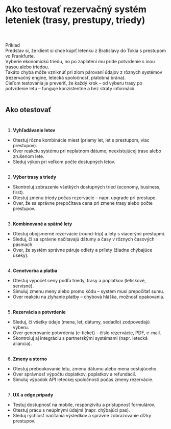 # Ako testovať rezervačný systém leteniek (trasy, prestupy, triedy)<br><br>

Príklad<br>
Predstav si, že klient si chce kúpiť letenku z Bratislavy do Tokia s prestupom vo Frankfurte.  
Vyberie ekonomickú triedu, no po zaplatení mu príde potvrdenie s inou trasou alebo triedou.  
Takáto chyba môže vzniknúť pri zlom párovaní údajov z rôznych systémov (rezervačný engine, letecká spoločnosť, platobná brána).  
Cieľom testovania je preveriť, že každý krok – od výberu trasy po potvrdenie letu – funguje konzistentne a bez straty informácií.<br><br>

## Ako otestovať<br><br>

1. **Vyhľadávanie letov**<br>
- Otestuj rôzne kombinácie miest (priamy let, let s prestupom, viac prestupov).<br>  
- Over reakciu systému pri neplatnom dátume, neexistujúcej trase alebo zrušenom lete.<br>  
- Sleduj výkon pri veľkom počte dostupných letov.<br><br>

2. **Výber trasy a triedy**<br>
- Skontroluj zobrazenie všetkých dostupných tried (economy, business, first).<br>  
- Otestuj zmenu triedy počas rezervácie – napr. upgrade pri prestupe.<br>  
- Over, že sa správne prepočítava cena pri zmene trasy alebo počte prestupov.<br><br>

3. **Kombinované a spätné lety**<br>
- Otestuj obojsmerné rezervácie (round-trip) a lety s viacerými prestupmi.<br>  
- Sleduj, či sa správne načítavajú dátumy a časy v rôznych časových pásmach.<br>  
- Over, že systém správne páruje odlety a prílety (žiadne chýbajúce úseky).<br><br>

4. **Cenotvorba a platba**<br>
- Otestuj výpočet ceny podľa triedy, trasy a poplatkov (letiskové, servisné).<br>  
- Simuluj zmenu meny alebo promo kódu – systém musí prepočítať sumu.<br>  
- Over reakciu na zlyhanie platby – chybová hláška, možnosť opakovania.<br><br>

5. **Rezervácia a potvrdenie**<br>
- Sleduj, či všetky údaje (mena, let, dátumy, sedadlo) zodpovedajú výberu.<br>  
- Over generovanie potvrdenia (e-ticket) – číslo rezervácie, PDF, e-mail.<br>  
- Skontroluj aj integráciu s partnerskými systémami (napr. letecká aliancia).<br><br>

6. **Zmeny a storno**<br>
- Otestuj prebookovanie letu, zmenu dátumu alebo mena cestujúceho.<br>  
- Over správnosť výpočtu doplatkov, poplatkov a refundácií.<br>  
- Simuluj výpadok API leteckej spoločnosti počas zmeny rezervácie.<br><br>

7. **UX a edge prípady**<br>
- Testuj dostupnosť na mobile, responzivitu a prístupnosť formulárov.<br>  
- Otestuj prácu s neúplnými údajmi (napr. chýbajúci pas).<br>  
- Sleduj rýchlosť načítania výsledkov a správne zobrazovanie dĺžky prestupov.<br>


